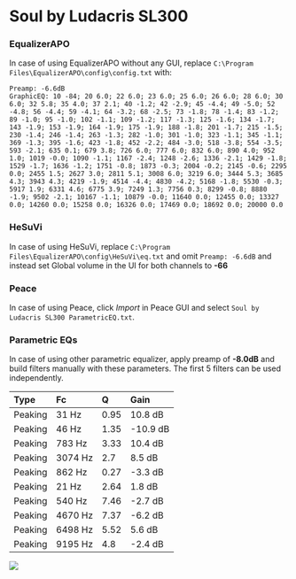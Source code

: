 # Soul by Ludacris SL300

### EqualizerAPO
In case of using EqualizerAPO without any GUI, replace `C:\Program Files\EqualizerAPO\config\config.txt`
with:
```
Preamp: -6.6dB
GraphicEQ: 10 -84; 20 6.0; 22 6.0; 23 6.0; 25 6.0; 26 6.0; 28 6.0; 30 6.0; 32 5.8; 35 4.0; 37 2.1; 40 -1.2; 42 -2.9; 45 -4.4; 49 -5.0; 52 -4.8; 56 -4.4; 59 -4.1; 64 -3.2; 68 -2.5; 73 -1.8; 78 -1.4; 83 -1.2; 89 -1.0; 95 -1.0; 102 -1.1; 109 -1.2; 117 -1.3; 125 -1.6; 134 -1.7; 143 -1.9; 153 -1.9; 164 -1.9; 175 -1.9; 188 -1.8; 201 -1.7; 215 -1.5; 230 -1.4; 246 -1.4; 263 -1.3; 282 -1.0; 301 -1.0; 323 -1.1; 345 -1.1; 369 -1.3; 395 -1.6; 423 -1.8; 452 -2.2; 484 -3.0; 518 -3.8; 554 -3.5; 593 -2.1; 635 0.1; 679 3.8; 726 6.0; 777 6.0; 832 6.0; 890 4.0; 952 1.0; 1019 -0.0; 1090 -1.1; 1167 -2.4; 1248 -2.6; 1336 -2.1; 1429 -1.8; 1529 -1.7; 1636 -1.2; 1751 -0.8; 1873 -0.3; 2004 -0.2; 2145 -0.6; 2295 0.0; 2455 1.5; 2627 3.0; 2811 5.1; 3008 6.0; 3219 6.0; 3444 5.3; 3685 4.3; 3943 4.3; 4219 -1.9; 4514 -4.4; 4830 -4.2; 5168 -1.8; 5530 -0.3; 5917 1.9; 6331 4.6; 6775 3.9; 7249 1.3; 7756 0.3; 8299 -0.8; 8880 -1.9; 9502 -2.1; 10167 -1.1; 10879 -0.0; 11640 0.0; 12455 0.0; 13327 0.0; 14260 0.0; 15258 0.0; 16326 0.0; 17469 0.0; 18692 0.0; 20000 0.0
```

### HeSuVi
In case of using HeSuVi, replace `C:\Program Files\EqualizerAPO\config\HeSuVi\eq.txt` and omit `Preamp:
-6.6dB` and instead set Global volume in the UI for both channels to **-66**

### Peace
In case of using Peace, click *Import* in Peace GUI and select `Soul by Ludacris SL300 ParametricEQ.txt`.

### Parametric EQs
In case of using other parametric equalizer, apply preamp of **-8.0dB** and build filters manually with
these parameters. The first 5 filters can be used independently.

| Type    | Fc      |    Q | Gain     |
|:--------|:--------|:-----|:---------|
| Peaking | 31 Hz   | 0.95 | 10.8 dB  |
| Peaking | 46 Hz   | 1.35 | -10.9 dB |
| Peaking | 783 Hz  | 3.33 | 10.4 dB  |
| Peaking | 3074 Hz | 2.7  | 8.5 dB   |
| Peaking | 862 Hz  | 0.27 | -3.3 dB  |
| Peaking | 21 Hz   | 2.64 | 1.8 dB   |
| Peaking | 540 Hz  | 7.46 | -2.7 dB  |
| Peaking | 4670 Hz | 7.37 | -6.2 dB  |
| Peaking | 6498 Hz | 5.52 | 5.6 dB   |
| Peaking | 9195 Hz | 4.8  | -2.4 dB  |

![](https://raw.githubusercontent.com/jaakkopasanen/AutoEq/master/results/innerfidelity/sbaf-serious/Soul%20by%20Ludacris%20SL300/Soul%20by%20Ludacris%20SL300.png)